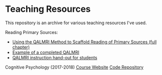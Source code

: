 # Teaching Resources

This repository is an archive for various teaching resources I've used.

Reading Primary Sources:
- [Using the QALMRI Method to Scaffold Reading of Primary Sources (full chapter)](https://nbrosowsky.github.io/course-materials/QALMRI/2017_BrosowskyParshina.pdf)
- [Example of a completed QALMRI](https://nbrosowsky.github.io/course-materials/QALMRI/QALMRI-example.pdf)
- [QALMRI instruction hand-out for students](https://nbrosowsky.github.io/course-materials/QALMRI/QALMRI-instructions.pdf)

Cognitive Psychology (2017-2018)
[Course Website](https://nbrosowsky.github.io/course-materials/cognitive-psychology-2017/index.html)
[Code Repository](www.github.com/nbrosowsky/course-materials/cognitive-psychology-2017/)
